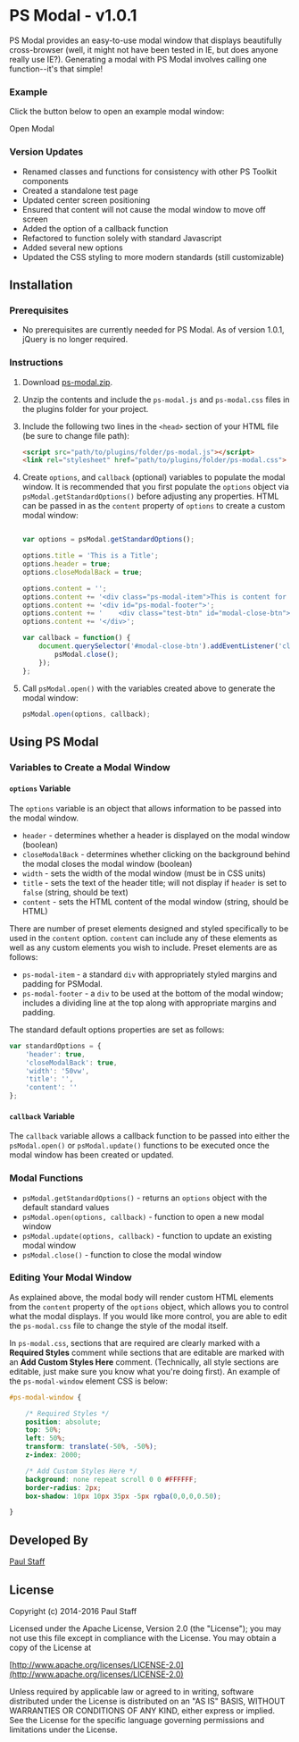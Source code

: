 PS Modal - v1.0.1
=================

PS Modal provides an easy-to-use modal window that displays beautifully cross-browser (well, it might not have been tested in IE, but does anyone really use IE?).  Generating a modal with PS Modal involves calling one function--it's that simple!

### Example

Click the button below to open an example modal window:

<div class="btn" id="exampleBtn">Open Modal</div>

### Version Updates

- Renamed classes and functions for consistency with other PS Toolkit components
- Created a standalone test page
- Updated center screen positioning
- Ensured that content will not cause the modal window to move off screen
- Added the option of a callback function
- Refactored to function solely with standard Javascript
- Added several new options
- Updated the CSS styling to more modern standards (still customizable)


Installation
------------


### Prerequisites

- No prerequisites are currently needed for PS Modal. As of version 1.0.1, jQuery is no longer required.

### Instructions

1. Download [ps-modal.zip](http://paulstaff.com/random/ps-toolkit/src/v1.0.1/ps-modal/ps-modal.zip).
2. Unzip the contents and include the `ps-modal.js` and `ps-modal.css` files in the plugins folder for your project.
3. Include the following two lines in the `<head>` section of your HTML file (be sure to change file path):

	```HTML
	<script src="path/to/plugins/folder/ps-modal.js"></script>
	<link rel="stylesheet" href="path/to/plugins/folder/ps-modal.css">
	```

4. Create `options`, and `callback` (optional) variables to populate the modal window. It is recommended that you first populate the `options` object via `psModal.getStandardOptions()` before adjusting any properties.  HTML can be passed in as the `content` property of `options` to create a custom modal window:

	```Javascript

 	var options = psModal.getStandardOptions();

    options.title = 'This is a Title';
    options.header = true;
    options.closeModalBack = true;

    options.content = '';
    options.content += '<div class="ps-modal-item">This is content for the modal window. The button below is styled according to the CSS of the page in which it is found.</div>';
    options.content += '<div id="ps-modal-footer">';
    options.content += '    <div class="test-btn" id="modal-close-btn">Close</div>';
    options.content += '</div>';

    var callback = function() {
        document.querySelector('#modal-close-btn').addEventListener('click', function() {
            psModal.close();
        });
    };

	```

5. Call `psModal.open()` with the variables created above to generate the modal window:

	```Javascript
	psModal.open(options, callback);
	```


Using PS Modal
--------------


### Variables to Create a Modal Window

#### `options` Variable

The `options` variable is an object that allows information to be passed into the modal window.

- `header` - determines whether a header is displayed on the modal window (boolean)
- `closeModalBack` - determines whether clicking on the background behind the modal closes the modal window (boolean)
- `width` - sets the width of the modal window (must be in CSS units)
- `title` - sets the text of the header title; will not display if `header` is set to `false` (string, should be text)
- `content` - sets the HTML content of the modal window (string, should be HTML)

There are number of preset elements designed and styled specifically to be used in the `content` option.  `content` can include any of these elements as well as any custom elements you wish to include.  Preset elements are as follows:

* `ps-modal-item` - a standard `div` with appropriately styled margins and padding for PSModal.
* `ps-modal-footer` - a `div` to be used at the bottom of the modal window; includes a dividing line at the top along with appropriate margins and padding.

The standard default options properties are set as follows:

```Javascript
var standardOptions = {
    'header': true,
    'closeModalBack': true,
    'width': '50vw',
    'title': '',
    'content': ''
};
```


#### `callback` Variable

The `callback` variable allows a callback function to be passed into either the `psModal.open()` or `psModal.update()` functions to be executed once the modal window has been created or updated.


### Modal Functions

- `psModal.getStandardOptions()` - returns an `options` object with the default standard values
- `psModal.open(options, callback)` - function to open a new modal window
- `psModal.update(options, callback)` - function to update an existing modal window
- `psModal.close()` - function to close the modal window


### Editing Your Modal Window

As explained above, the modal body will render custom HTML elements from the `content` property of the `options` object, which allows you to control what the modal displays.  If you would like more control, you are able to edit the `ps-modal.css` file to change the style of the modal itself.

In `ps-modal.css`, sections that are required are clearly marked with a **Required Styles** comment while sections that are editable are marked with an **Add Custom Styles Here** comment.  (Technically, all style sections are editable, just make sure you know what you're doing first).  An example of the `ps-modal-window` element CSS is below:

```CSS
#ps-modal-window {

   	/* Required Styles */
    position: absolute;
    top: 50%;
    left: 50%;
    transform: translate(-50%, -50%);
    z-index: 2000;

    /* Add Custom Styles Here */
    background: none repeat scroll 0 0 #FFFFFF;
    border-radius: 2px;
    box-shadow: 10px 10px 35px -5px rgba(0,0,0,0.50);

}
```


Developed By
------------

[Paul Staff](http://paulstaff.com)


License
-------

Copyright (c) 2014-2016 Paul Staff

Licensed under the Apache License, Version 2.0 (the "License");
you may not use this file except in compliance with the License.
You may obtain a copy of the License at

[http://www.apache.org/licenses/LICENSE-2.0](http://www.apache.org/licenses/LICENSE-2.0)

Unless required by applicable law or agreed to in writing, software
distributed under the License is distributed on an "AS IS" BASIS,
WITHOUT WARRANTIES OR CONDITIONS OF ANY KIND, either express or implied.
See the License for the specific language governing permissions and
limitations under the License.